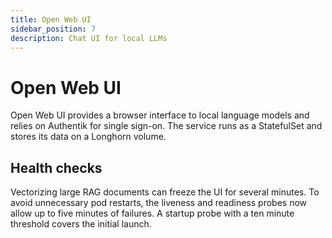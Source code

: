 ```yaml
---
title: Open Web UI
sidebar_position: 7
description: Chat UI for local LLMs
---
```


# Open Web UI

Open Web UI provides a browser interface to local language models and relies on
Authentik for single sign-on. The service runs as a StatefulSet and stores its
data on a Longhorn volume.

## Health checks

Vectorizing large RAG documents can freeze the UI for several minutes. To avoid
unnecessary pod restarts, the liveness and readiness probes now allow up to five
minutes of failures. A startup probe with a ten minute threshold covers the
initial launch.
